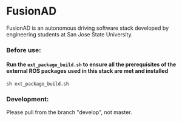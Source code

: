 # FusionAD
FusionAD is an autonomous driving software stack developed by engineering students at San Jose State University.

### Before use:
#### **Run the ```ext_package_build.sh``` to ensure all the prerequisites of the external ROS packages used in this stack are met and installed**

```
sh ext_package_build.sh
```
### Development:
Please pull from the branch "develop", not master.